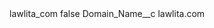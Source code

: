 <?xml version="1.0" encoding="UTF-8"?>
<CustomMetadata xmlns="http://soap.sforce.com/2006/04/metadata" xmlns:xsi="http://www.w3.org/2001/XMLSchema-instance" xmlns:xsd="http://www.w3.org/2001/XMLSchema">
    <label>lawlita_com</label>
    <protected>false</protected>
    <values>
        <field>Domain_Name__c</field>
        <value xsi:type="xsd:string">lawlita.com</value>
    </values>
</CustomMetadata>
